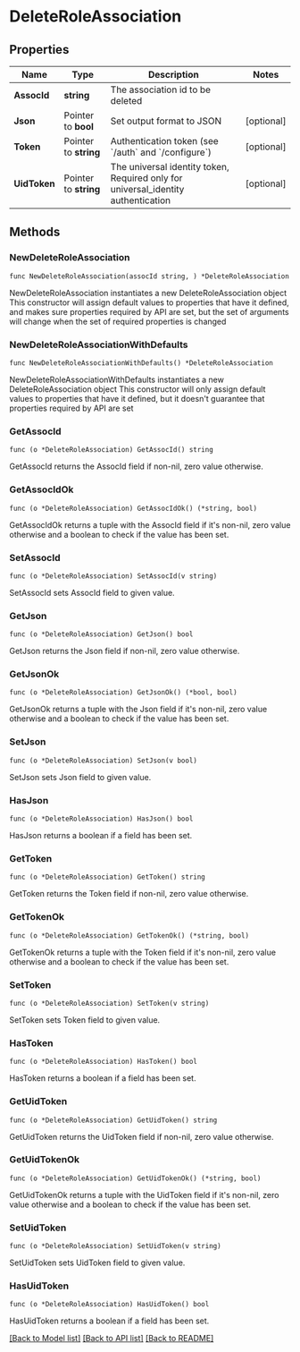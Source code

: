 # DeleteRoleAssociation

## Properties

Name | Type | Description | Notes
------------ | ------------- | ------------- | -------------
**AssocId** | **string** | The association id to be deleted | 
**Json** | Pointer to **bool** | Set output format to JSON | [optional] 
**Token** | Pointer to **string** | Authentication token (see &#x60;/auth&#x60; and &#x60;/configure&#x60;) | [optional] 
**UidToken** | Pointer to **string** | The universal identity token, Required only for universal_identity authentication | [optional] 

## Methods

### NewDeleteRoleAssociation

`func NewDeleteRoleAssociation(assocId string, ) *DeleteRoleAssociation`

NewDeleteRoleAssociation instantiates a new DeleteRoleAssociation object
This constructor will assign default values to properties that have it defined,
and makes sure properties required by API are set, but the set of arguments
will change when the set of required properties is changed

### NewDeleteRoleAssociationWithDefaults

`func NewDeleteRoleAssociationWithDefaults() *DeleteRoleAssociation`

NewDeleteRoleAssociationWithDefaults instantiates a new DeleteRoleAssociation object
This constructor will only assign default values to properties that have it defined,
but it doesn't guarantee that properties required by API are set

### GetAssocId

`func (o *DeleteRoleAssociation) GetAssocId() string`

GetAssocId returns the AssocId field if non-nil, zero value otherwise.

### GetAssocIdOk

`func (o *DeleteRoleAssociation) GetAssocIdOk() (*string, bool)`

GetAssocIdOk returns a tuple with the AssocId field if it's non-nil, zero value otherwise
and a boolean to check if the value has been set.

### SetAssocId

`func (o *DeleteRoleAssociation) SetAssocId(v string)`

SetAssocId sets AssocId field to given value.


### GetJson

`func (o *DeleteRoleAssociation) GetJson() bool`

GetJson returns the Json field if non-nil, zero value otherwise.

### GetJsonOk

`func (o *DeleteRoleAssociation) GetJsonOk() (*bool, bool)`

GetJsonOk returns a tuple with the Json field if it's non-nil, zero value otherwise
and a boolean to check if the value has been set.

### SetJson

`func (o *DeleteRoleAssociation) SetJson(v bool)`

SetJson sets Json field to given value.

### HasJson

`func (o *DeleteRoleAssociation) HasJson() bool`

HasJson returns a boolean if a field has been set.

### GetToken

`func (o *DeleteRoleAssociation) GetToken() string`

GetToken returns the Token field if non-nil, zero value otherwise.

### GetTokenOk

`func (o *DeleteRoleAssociation) GetTokenOk() (*string, bool)`

GetTokenOk returns a tuple with the Token field if it's non-nil, zero value otherwise
and a boolean to check if the value has been set.

### SetToken

`func (o *DeleteRoleAssociation) SetToken(v string)`

SetToken sets Token field to given value.

### HasToken

`func (o *DeleteRoleAssociation) HasToken() bool`

HasToken returns a boolean if a field has been set.

### GetUidToken

`func (o *DeleteRoleAssociation) GetUidToken() string`

GetUidToken returns the UidToken field if non-nil, zero value otherwise.

### GetUidTokenOk

`func (o *DeleteRoleAssociation) GetUidTokenOk() (*string, bool)`

GetUidTokenOk returns a tuple with the UidToken field if it's non-nil, zero value otherwise
and a boolean to check if the value has been set.

### SetUidToken

`func (o *DeleteRoleAssociation) SetUidToken(v string)`

SetUidToken sets UidToken field to given value.

### HasUidToken

`func (o *DeleteRoleAssociation) HasUidToken() bool`

HasUidToken returns a boolean if a field has been set.


[[Back to Model list]](../README.md#documentation-for-models) [[Back to API list]](../README.md#documentation-for-api-endpoints) [[Back to README]](../README.md)


